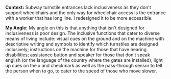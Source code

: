**Context:**
Subway turnstile entrances lack inclusiveness as they don't support wheelchairs and the only way for wheelchair access is the entrance with a worker that has long line. I redesigned it to be more accessible. 
  
**My Angle:**
 My angle on this is that anything that isn't designed for inclusiveness is poor design. The inclusive functions that cater to diverse means of living include: visual cues on the ground and on the machine with descriptive writing and symbols to identify which turnstiles are designed inclusively; instructions on the machine for those that have hearing disabilities; assistance button and speaker for those that don’t speak english (or the language of the country where the gates are installed); light up cues on the x and checkmark as well as the pass-through sensor to tell the person when to go, to cater to the speed of those who move slower.